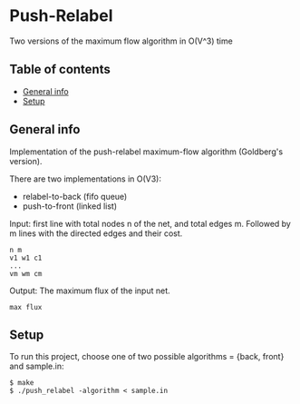 # Push-Relabel
Two versions of the maximum flow algorithm in O(V^3) time

## Table of contents
* [General info](#general-info)
* [Setup](#setup)

## General info
Implementation of the push-relabel maximum-flow algorithm (Goldberg's version).

There are two implementations in O(V3):
* relabel-to-back (fifo queue)
* push-to-front (linked list)

Input: first line with total nodes n of the net, and total edges m. Followed by m lines with the directed edges and their cost. 
```
n m
v1 w1 c1
...
vm wm cm
```
Output: The maximum flux of the input net.
```
max flux
```

## Setup
To run this project, choose one of two possible algorithms = {back, front} and sample.in:

```
$ make
$ ./push_relabel -algorithm < sample.in
```


